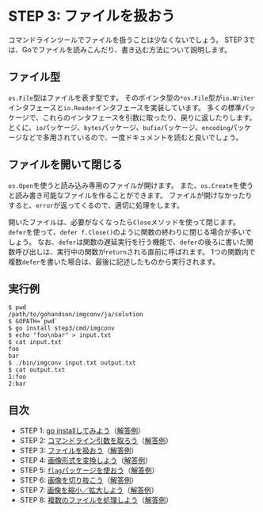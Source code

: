 # STEP 3: ファイルを扱おう

コマンドラインツールでファイルを扱うことは少なくないでしょう。
STEP 3では、Goでファイルを読みこんだり、書き込む方法について説明します。

## ファイル型
`os.File`型はファイルを表す型です。
そのポインタ型の`*os.File`型が`io.Writer`インタフェースと`io.Reader`インタフェースを実装しています。
多くの標準パッケージで、これらのインタフェースを引数に取ったり、戻りに返したりします。
とくに、`io`パッケージ、`bytes`パッケージ、`bufio`パッケージ、`encoding`パッケージなどで多用されているので、一度ドキュメントを読むと良いでしょう。

## ファイルを開いて閉じる
`os.Open`を使うと読み込み専用のファイルが開けます。
また、`os.Create`を使うと読み書き可能なファイルを作ることができます。
ファイルが開けなかったりすると、`error`が返ってくるので、適切に処理をします。

開いたファイルは、必要がなくなったら`Close`メソッドを使って閉じます。
`defer`を使って、`defer f.Close()`のように関数の終わりに閉じる場合が多いでしょう。
なお、`defer`は関数の遅延実行を行う機能で、`defer`の後ろに書いた関数呼び出しは、実行中の関数が`return`される直前に呼ばれます。
1つの関数内で複数`defer`を書いた場合は、最後に記述したものから実行されます。

## 実行例

```
$ pwd
/path/to/gohandson/imgconv/ja/solution
$ GOPATH=`pwd`
$ go install step3/cmd/imgconv
$ echo "foo\nbar" > input.txt
$ cat input.txt
foo
bar
$ ./bin/imgconv input.txt output.txt
$ cat output.txt
1:foo
2:bar
```

## 目次

* STEP 1: [go installしてみよう](../step1)（[解答例](../../../solution/src/step1)）
* STEP 2: [コマンドライン引数を取ろう](../step2)（[解答例](../../../solution/src/step2)）
* STEP 3: [ファイルを扱おう](../step3)（[解答例](../../../solution/src/step3)）
* STEP 4: [画像形式を変換しよう](../step4)（[解答例](../../../solution/src/step4)）
* STEP 5: [`flag`パッケージを使おう](../step5)（[解答例](../../../solution/src/step5)）
* STEP 6: [画像を切り抜こう](../step6)（[解答例](../../../solution/src/step6)）
* STEP 7: [画像を縮小／拡大しよう](../step7)（[解答例](../../../solution/src/step7)）
* STEP 8: [複数のファイルを処理しよう](../step8)（[解答例](../../../solution/src/step8)）
